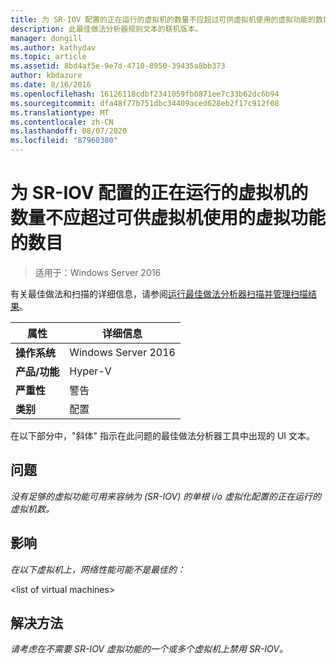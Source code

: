 ```yaml
---
title: 为 SR-IOV 配置的正在运行的虚拟机的数量不应超过可供虚拟机使用的虚拟功能的数目
description: 此最佳做法分析器规则文本的联机版本。
manager: dongill
ms.author: kathydav
ms.topic: article
ms.assetid: 8bd4af5e-9e7d-4710-8950-39435a8bb373
author: kbdazure
ms.date: 8/16/2016
ms.openlocfilehash: 16126118cdbf2341059fb0871ee7c33b62dc6b94
ms.sourcegitcommit: dfa48f77b751dbc34409aced628eb2f17c912f08
ms.translationtype: MT
ms.contentlocale: zh-CN
ms.lasthandoff: 08/07/2020
ms.locfileid: "87960380"
---
```

# <a name="the-number-of-running-virtual-machines-configured-for-sr-iov-should-not-exceed-the-number-of-virtual-functions-available-to-the-virtual-machines"></a>为 SR-IOV 配置的正在运行的虚拟机的数量不应超过可供虚拟机使用的虚拟功能的数目

>适用于：Windows Server 2016

有关最佳做法和扫描的详细信息，请参阅[运行最佳做法分析器扫描并管理扫描结果](https://go.microsoft.com/fwlink/p/?LinkID=223177)。

|属性|详细信息|
|-|-|
|**操作系统**|Windows Server 2016|
|**产品/功能**|Hyper-V|
|**严重性**|警告|
|**类别**|配置|

在以下部分中，"斜体" 指示在此问题的最佳做法分析器工具中出现的 UI 文本。

## <a name="issue"></a>问题
*没有足够的虚拟功能可用来容纳为 (SR-IOV) 的单根 i/o 虚拟化配置的正在运行的虚拟机数。*

## <a name="impact"></a>影响
*在以下虚拟机上，网络性能可能不是最佳的：*

\<list of virtual machines>

## <a name="resolution"></a>解决方法
*请考虑在不需要 SR-IOV 虚拟功能的一个或多个虚拟机上禁用 SR-IOV。*



